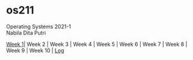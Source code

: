 # os211
Operating Systems 2021-1<br>
Nabila Dita Putri

[Week 1](w01)| Week 2 | Week 3 | Week 4 | Week 5 | Week 6 | Week 7 | Week 8 | Week 9 | Week 10 | [Log](TXT/mylog.txt)
